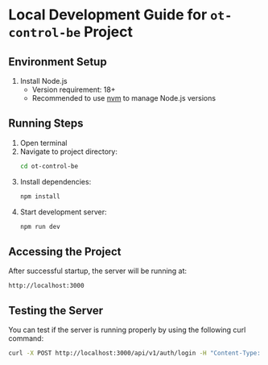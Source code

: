 # Local Development Guide for `ot-control-be` Project

## Environment Setup
1. Install Node.js
   - Version requirement: 18+
   - Recommended to use [nvm](https://github.com/nvm-sh/nvm) to manage Node.js versions

## Running Steps
1. Open terminal
2. Navigate to project directory:
   ```bash
   cd ot-control-be
   ```
3. Install dependencies:
   ```bash
   npm install
   ```
4. Start development server:
   ```bash
   npm run dev
   ```

## Accessing the Project
After successful startup, the server will be running at:
```
http://localhost:3000
```

## Testing the Server
You can test if the server is running properly by using the following curl command:
```bash
curl -X POST http://localhost:3000/api/v1/auth/login -H "Content-Type: application/json" -d '{"username": "worker1", "password": "worker123"}'
``` 